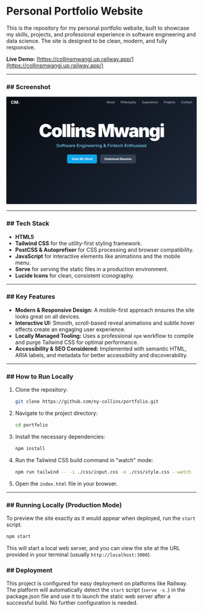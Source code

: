 # Personal Portfolio Website

This is the repository for my personal portfolio website, built to showcase my skills, projects, and professional experience in software engineering and data science. The site is designed to be clean, modern, and fully responsive.

**Live Demo:** [https://collinsmwangi.up.railway.app/](https://collinsmwangi.up.railway.app/)

---

### ## Screenshot

![Portfolio Screenshot](./portfolio.png) 

---

### ## Tech Stack

-   **HTML5**
-   **Tailwind CSS** for the utility-first styling framework.
-   **PostCSS & Autoprefixer** for CSS processing and browser compatibility.
-   **JavaScript** for interactive elements like animations and the mobile menu.
-   **Serve** for serving the static files in a production environment.
-   **Lucide Icons** for clean, consistent iconography.

---

### ## Key Features

-   **Modern & Responsive Design:** A mobile-first approach ensures the site looks great on all devices.
-   **Interactive UI:** Smooth, scroll-based reveal animations and subtle hover effects create an engaging user experience.
-   **Locally Managed Tooling:** Uses a professional `npm` workflow to compile and purge Tailwind CSS for optimal performance.
-   **Accessibility & SEO Considered:** Implemented with semantic HTML, ARIA labels, and metadata for better accessibility and discoverability.

---

### ## How to Run Locally

1.  Clone the repository:
    ```bash
    git clone https://github.com/ny-collins/portfolio.git
    ```
2.  Navigate to the project directory:
    ```bash
    cd portfolio
    ```
3.  Install the necessary dependencies:
    ```bash
    npm install
    ```
4.  Run the Tailwind CSS build command in "watch" mode:
    ```bash
    npm run tailwind -- -i ./css/input.css -o ./css/style.css --watch
    ```
5.  Open the `index.html` file in your browser.

---

### ## Running Locally (Production Mode)

To preview the site exactly as it would appear when deployed, run the `start` script.
```bash
npm start
```
This will start a local web server, and you can view the site at the URL provided in your terminal (usually `http://localhost:3000`).

### ## Deployment

This project is configured for easy deployment on platforms like Railway. The platform will automatically detect the `start` script (`serve -s` .) in the package.json file and use it to launch the static web server after a successful build. No further configuration is needed.
